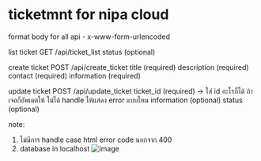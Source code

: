 # ticketmnt for nipa cloud

format body for all api - x-www-form-urlencoded

list ticket 
GET /api/ticket_list
status (optional)

create ticket
POST /api/create_ticket
title (required)
description (required)
contact (required)
information (required)


update ticket
POST /api/update_ticket
ticket_id (required) -> ใส่ id อะไรก็ได้ ถ้าเจอก็อัพเดตให้ ไม่ได้ handle ให้แสดง error แบบไหน
information (optional)
status (optional)

note: 
1. ไม่มีการ handle case html error code นอกจาก 400
2. database in localhost
![image](https://user-images.githubusercontent.com/55575850/123313026-40237700-d553-11eb-8fa2-b7bbb14befa8.png)
